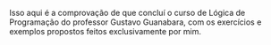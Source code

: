 Isso aqui é a comprovação de que concluí o curso de Lógica de Programação do professor Gustavo Guanabara, com os exercícios e exemplos propostos feitos exclusivamente por mim.
